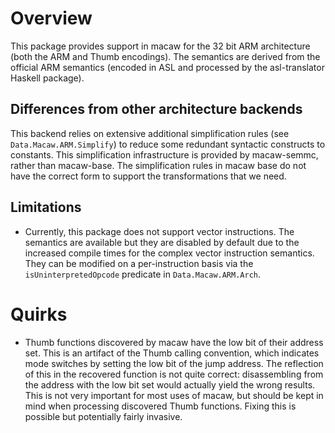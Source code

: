 # Overview

This package provides support in macaw for the 32 bit ARM architecture (both the ARM and Thumb encodings). The semantics are derived from the official ARM semantics (encoded in ASL and processed by the asl-translator Haskell package).

## Differences from other architecture backends

This backend relies on extensive additional simplification rules (see `Data.Macaw.ARM.Simplify`) to reduce some redundant syntactic constructs to constants.  This simplification infrastructure is provided by macaw-semmc, rather than macaw-base. The simplification rules in macaw base do not have the correct form to support the transformations that we need.

## Limitations

- Currently, this package does not support vector instructions. The semantics are available but they are disabled by default due to the increased compile times for the complex vector instruction semantics. They can be modified on a per-instruction basis via the `isUninterpretedOpcode` predicate in `Data.Macaw.ARM.Arch`.

# Quirks

- Thumb functions discovered by macaw have the low bit of their address set. This is an artifact of the Thumb calling convention, which indicates mode switches by setting the low bit of the jump address.  The reflection of this in the recovered function is not quite correct: disassembling from the address with the low bit set would actually yield the wrong results. This is not very important for most uses of macaw, but should be kept in mind when processing discovered Thumb functions.  Fixing this is possible but potentially fairly invasive.
